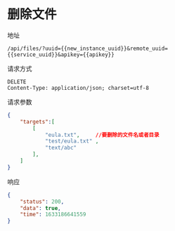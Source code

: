 # 删除文件

地址

```
/api/files/?uuid={{new_instance_uuid}}&remote_uuid={{service_uuid}}&apikey={{apikey}}
```

请求方式

```
DELETE
Content-Type: application/json; charset=utf-8
```

请求参数

```json
{
    "targets":[
        [
            "eula.txt",     //要删除的文件名或者目录
            "test/eula.txt" ,
            "text/abc"
        ],
    ]
}
```

响应

```json
{
    "status": 200,
    "data": true,
    "time": 1633186641559
}
```
